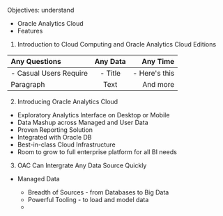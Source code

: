 Objectives: understand
- Oracle Analytics Cloud
- Features
1. Introduction to Cloud Computing and Oracle Analytics Cloud Editions

| Any Questions      | Any Data | Any Time     |
| :---        |    :----:   |          ---: |
|-  Casual Users Require     | - Title       | - Here's this   |
| Paragraph   | Text        | And more      |

2. Introducing Oracle Analytics Cloud
- Exploratory Analytics Interface on Desktop or Mobile
- Data Mashup across Managed and User Data
- Proven Reporting Solution
- Integrated with Oracle DB
- Best-in-class Cloud Infrastructure
- Room to grow to full enterprise platform for all BI needs

3. OAC Can Intergrate Any Data Source Quickly
- Managed Data

    - Breadth of Sources - from Databases to Big Data
    - Powerful Tooling - to load and model data
    - 








